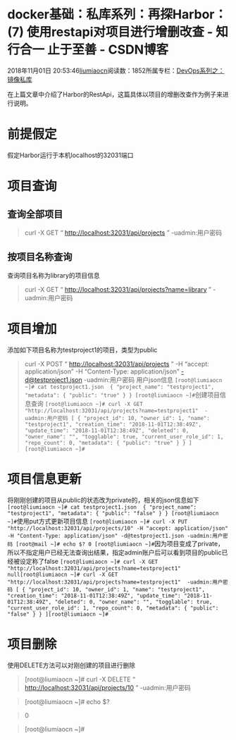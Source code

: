 
# docker基础：私库系列：再探Harbor：(7) 使用restapi对项目进行增删改查 - 知行合一 止于至善 - CSDN博客

2018年11月01日 20:53:46[liumiaocn](https://me.csdn.net/liumiaocn)阅读数：1852所属专栏：[DevOps系列之：镜像私库](https://blog.csdn.net/column/details/26478.html)



在上篇文章中介绍了Harbor的RestApi，这篇具体以项目的增删改查作为例子来进行说明。
# 前提假定
假定Harbor运行于本机localhost的32031端口
# 项目查询
## 查询全部项目
> curl -X GET “
> [http://localhost:32031/api/projects](http://localhost:32031/api/projects)
> ”  -uadmin:用户密码

## 按项目名称查询
查询项目名称为library的项目信息
> curl -X GET “
> [http://localhost:32031/api/projects?name=library](http://localhost:32031/api/projects?name=library)
> ”  -uadmin:用户密码

# 项目增加
添加如下项目名称为testproject1的项目，类型为public
> curl -X POST “
> [http://localhost:32031/api/projects](http://localhost:32031/api/projects)
> ” -H “accept: application/json” -H “Content-Type: application/json” -d@testproject1.json -uadmin:用户密码
用户json信息
`[root@liumiaocn ~]# cat testproject1.json 
{
  "project_name": "testproject1",
  "metadata": {
    "public": "true"
  }
}
[root@liumiaocn ~]#`创建项目信息查询
`[root@liumiaocn ~]# curl -X GET "http://localhost:32031/api/projects?name=testproject1"  -uadmin:用户密码
[
  {
    "project_id": 10,
    "owner_id": 1,
    "name": "testproject1",
    "creation_time": "2018-11-01T12:38:49Z",
    "update_time": "2018-11-01T12:38:49Z",
    "deleted": 0,
    "owner_name": "",
    "togglable": true,
    "current_user_role_id": 1,
    "repo_count": 0,
    "metadata": {
      "public": "true"
    }
  }
][root@liumiaocn ~]#`
# 项目信息更新
将刚刚创建的项目从public的状态改为private的，相关的json信息如下
`[root@liumiaocn ~]# cat testproject1.json 
{
  "project_name": "testproject1",
  "metadata": {
    "public": "false"
  }
}
[root@liumiaocn ~]#`使用put方式更新项目信息
`[root@liumiaocn ~]# curl -X PUT "http://localhost:32031/api/projects/10" -H "accept: application/json" -H "Content-Type: application/json" -d@testproject1.json -uadmin:用户密码
[root@mail ~]# echo $?
0
[root@liumiaocn ~]#`因为项目变成了private，所以不指定用户已经无法查询出结果，指定admin账户后可以看到项目的public已经被设定称了false
`[root@liumiaocn ~]# curl -X GET "http://localhost:32031/api/projects?name=testproject1"  
null[root@liumiaocn ~]# curl -X GET "http://localhost:32031/api/projects?name=testproject1"  -uadmin:用户密码
[
  {
    "project_id": 10,
    "owner_id": 1,
    "name": "testproject1",
    "creation_time": "2018-11-01T12:38:49Z",
    "update_time": "2018-11-01T12:38:49Z",
    "deleted": 0,
    "owner_name": "",
    "togglable": true,
    "current_user_role_id": 1,
    "repo_count": 0,
    "metadata": {
      "public": "false"
    }
  }
][root@liumiaocn ~]#`
# 项目删除
使用DELETE方法可以对刚创建的项目进行删除
> [root@liumiaocn ~]\# curl -X DELETE “
> [http://localhost:32031/api/projects/10](http://localhost:32031/api/projects/10)
> ”  -uadmin:用户密码

> [root@liumiaocn ~]\# echo $?

> 0

> [root@liumiaocn ~]\#


